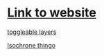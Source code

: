 # [Link to website](https://BaptisteHiggs.github.io/CODE1230SydneySolution)

[toggleable layers](https://www.mapbox.com/mapbox-gl-js/example/toggle-layers/)

[Isochrone thingo](https://www.mapbox.com/bites/00156/#12.13/-33.8602/151.1777/-89.5/60)
